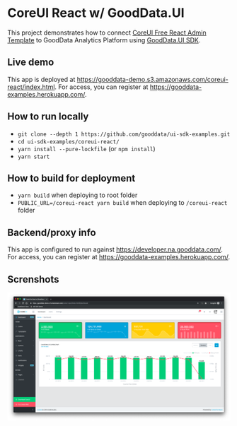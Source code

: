 # CoreUI React w/ GoodData.UI

This project demonstrates how to connect [CoreUI Free React Admin Template](https://coreui.io/react/) to GoodData Analytics Platform using [GoodData.UI SDK](https://sdk.gooddata.com/gooddata-ui/).

## Live demo

This app is deployed at https://gooddata-demo.s3.amazonaws.com/coreui-react/index.html. For access, you can register at https://gooddata-examples.herokuapp.com/.

## How to run locally

* `git clone --depth 1 https://github.com/gooddata/ui-sdk-examples.git`
* `cd ui-sdk-examples/coreui-react/`
* `yarn install --pure-lockfile` (or `npm install`)
* `yarn start`

## How to build for deployment

* `yarn build` when deploying to root folder
* `PUBLIC_URL=/coreui-react yarn build` when deploying to `/coreui-react` folder

## Backend/proxy info

This app is configured to run against https://developer.na.gooddata.com/. For access, you can register at https://gooddata-examples.herokuapp.com/.

## Screnshots

![homepage](./public/screen.png "Homepage")
